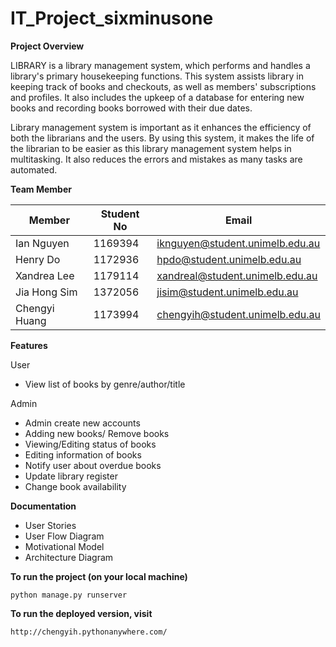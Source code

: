 # IT_Project_sixminusone

**Project Overview**

LIBRARY is a library management system, which performs and handles a library's primary housekeeping functions. This system assists library in keeping track of books and checkouts, as well as members' subscriptions and profiles. It also includes the upkeep of a database for entering new books and recording books borrowed with their due dates.  

Library management system is important as it enhances the efficiency of both the librarians and the users. By using this system, it makes the life of the librarian to be easier as this library management system helps in multitasking. It also reduces the errors and mistakes as many tasks are automated.  

**Team Member**

| Member        | Student No  | Email                                |
| ------------- | ----------- | ------------------------------------ |
| Ian Nguyen    | 1169394     | iknguyen@student.unimelb.edu.au      |
| Henry Do      | 1172936     | hpdo@student.unimelb.edu.au          |
| Xandrea Lee   | 1179114     | xandreal@student.unimelb.edu.au      |
| Jia Hong Sim  | 1372056     | jisim@student.unimelb.edu.au         |
| Chengyi Huang | 1173994     | chengyih@student.unimelb.edu.au      |

**Features**

User
- View list of books by genre/author/title

Admin
- Admin create new accounts
- Adding new books/ Remove books
- Viewing/Editing status of books
- Editing information of books
- Notify user about overdue books
- Update library register
- Change book availability

**Documentation**

- User Stories
- User Flow Diagram
- Motivational Model
- Architecture Diagram

**To run the project (on your local machine)**

```
python manage.py runserver
```

**To run the deployed version, visit**

```
http://chengyih.pythonanywhere.com/
```






